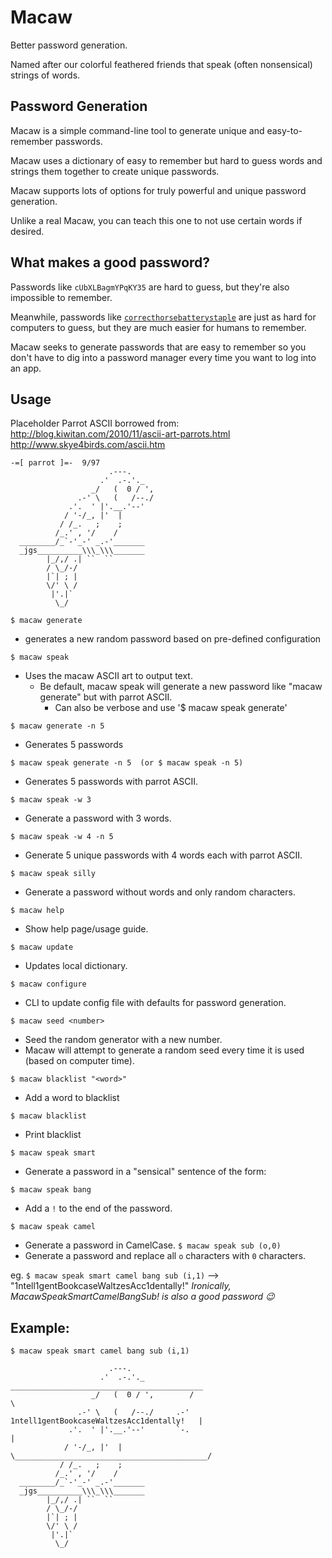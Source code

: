 # Macaw

Better password generation.

Named after our colorful feathered friends that speak (often nonsensical) strings of words.

## Password Generation

Macaw is a simple command-line tool to generate unique and easy-to-remember passwords.

Macaw uses a dictionary of easy to remember but hard to guess words and strings them together to create unique passwords.

Macaw supports lots of options for truly powerful and unique password generation.

Unlike a real Macaw, you can teach this one to not use certain words if desired.

## What makes a good password?

Passwords like `cUbXLBagmYPqKY35` are hard to guess, but they're also impossible to remember.

Meanwhile, passwords like [`correcthorsebatterystaple`](https://xkcd.com/936/)
are just as hard for computers to guess, but they are much easier for humans to remember.

Macaw seeks to generate passwords that are easy to remember so you don't have to dig into a password
manager every time you want to log into an app.

## Usage

Placeholder Parrot ASCII borrowed from:
http://blog.kiwitan.com/2010/11/ascii-art-parrots.html
http://www.skye4birds.com/ascii.htm
```
-=[ parrot ]=-  9/97
                      .---.
                    .'  .-.'._
                  _/   (  0 / ',
               .-' \   (   /--./
             .'.  ' |'.__.'--'
            / '-/_, |'  |
           / /_.   ;    ;
          /_.' , '/    /
  ________/_`-'_-' _.-'_______
  _jgs__________\\\_\\\_______
        |_/,/ .| ``  ``
        / \_/-/
        |`| ; |
        \/' \ /
         |'.|`
          \_/
```
`$ macaw generate`
- generates a new random password based on pre-defined configuration

`$ macaw speak`
- Uses the macaw ASCII art to output text.
  - Be default, macaw speak will generate a new password like "macaw generate" but with parrot ASCII.
    - Can also be verbose and use '$ macaw speak generate'

`$ macaw generate -n 5`
- Generates 5 passwords

`$ macaw speak generate -n 5  (or $ macaw speak -n 5)`
- Generates 5 passwords with parrot ASCII.

`$ macaw speak -w 3`
- Generate a password with 3 words.

`$ macaw speak -w 4 -n 5`
- Generate 5 unique passwords with 4 words each with parrot ASCII.

`$ macaw speak silly`
- Generate a password without words and only random characters.

`$ macaw help`
- Show help page/usage guide.

`$ macaw update`
- Updates local dictionary.

`$ macaw configure`
- CLI to update config file with defaults for password generation.

`$ macaw seed <number>`
- Seed the random generator with a new number.
- Macaw will attempt to generate a random seed every time it is used (based on computer time).

`$ macaw blacklist "<word>"`
- Add a word to blacklist

`$ macaw blacklist`
- Print blacklist

`$ macaw speak smart`
- Generate a password in a "sensical" sentence of the form: <adjective><noun><verb><adverb>

`$ macaw speak bang`
- Add a `!` to the end of the password.

`$ macaw speak camel`
- Generate a password in CamelCase.
`$ macaw speak sub (o,0)`
- Generate a password and replace all `o` characters with `0` characters.

eg. `$ macaw speak smart camel bang sub (i,1)` --> "1ntell1gentBookcaseWaltzesAcc1dentally!"
*Ironically, MacawSpeakSmartCamelBangSub! is also a good password :wink:*

## Example:

```
$ macaw speak smart camel bang sub (i,1)

                      .---.
                    .'  .-.'._           ___________________________________________
                  _/   (  0 / ',        /                                           \
               .-' \   (   /--./     .-'   1ntell1gentBookcaseWaltzesAcc1dentally!   |
             .'.  ' |'.__.'--'       `-.                                             |
            / '-/_, |'  |               \___________________________________________/
           / /_.   ;    ;
          /_.' , '/    /
  ________/_`-'_-' _.-'_______
  _jgs__________\\\_\\\_______
        |_/,/ .| ``  ``
        / \_/-/
        |`| ; |
        \/' \ /
         |'.|`
          \_/

```
